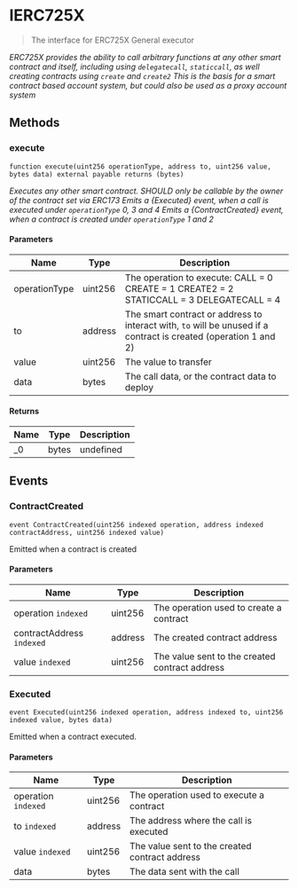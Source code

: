 # IERC725X



> The interface for ERC725X General executor



*ERC725X provides the ability to call arbitrary functions at any other smart contract and itself, including using `delegatecall`, `staticcall`, as well creating contracts using `create` and `create2` This is the basis for a smart contract based account system, but could also be used as a proxy account system*

## Methods

### execute

```solidity
function execute(uint256 operationType, address to, uint256 value, bytes data) external payable returns (bytes)
```



*Executes any other smart contract. SHOULD only be callable by the owner of the contract set via ERC173 Emits a {Executed} event, when a call is executed under `operationType` 0, 3 and 4 Emits a {ContractCreated} event, when a contract is created under `operationType` 1 and 2*

#### Parameters

| Name | Type | Description |
|---|---|---|
| operationType | uint256 | The operation to execute: CALL = 0 CREATE = 1 CREATE2 = 2 STATICCALL = 3 DELEGATECALL = 4
| to | address | The smart contract or address to interact with, `to` will be unused if a contract is created (operation 1 and 2)
| value | uint256 | The value to transfer
| data | bytes | The call data, or the contract data to deploy

#### Returns

| Name | Type | Description |
|---|---|---|
| _0 | bytes | undefined



## Events

### ContractCreated

```solidity
event ContractCreated(uint256 indexed operation, address indexed contractAddress, uint256 indexed value)
```

Emitted when a contract is created



#### Parameters

| Name | Type | Description |
|---|---|---|
| operation `indexed` | uint256 | The operation used to create a contract |
| contractAddress `indexed` | address | The created contract address |
| value `indexed` | uint256 | The value sent to the created contract address |

### Executed

```solidity
event Executed(uint256 indexed operation, address indexed to, uint256 indexed value, bytes data)
```

Emitted when a contract executed.



#### Parameters

| Name | Type | Description |
|---|---|---|
| operation `indexed` | uint256 | The operation used to execute a contract |
| to `indexed` | address | The address where the call is executed |
| value `indexed` | uint256 | The value sent to the created contract address |
| data  | bytes | The data sent with the call |



